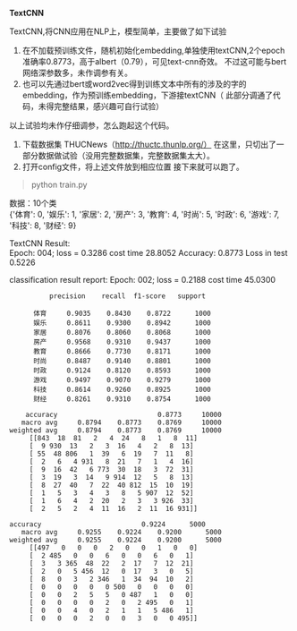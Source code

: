 **TextCNN**

TextCNN,将CNN应用在NLP上，模型简单，主要做了如下试验

1. 在不加载预训练文件，随机初始化embedding,单独使用textCNN,2个epoch准确率0.8773，高于albert（0.79），可见text-cnn奇效。
不过这可能与bert网络深参数多，未作调参有关。
2. 也可以先通过bert或word2vec得到训练文本中所有的涉及的字的embedding，作为预训练embedding，下游接textCNN（
此部分调通了代码，未得完整结果，感兴趣可自行试验）


以上试验均未作仔细调参，怎么跑起这个代码。

1. 下载数据集 THUCNews（http://thuctc.thunlp.org/） 在这里，只切出了一部分数据做试验（没用完整数据集，完整数据集太大）。  
2. 打开config文件，将上述文件放到相应位置
接下来就可以跑了。
>python train.py  


数据：10个类  
{'体育': 0, '娱乐': 1, '家居': 2, '房产': 3, '教育': 4, '时尚': 5, '时政': 6, '游戏': 7, '科技': 8, '财经': 9}  


TextCNN Result:  
Epoch: 004; loss = 0.3286 cost time  28.8052
Accuracy: 0.8773 Loss in test 0.5226

classification result report: 
Epoch: 002; loss = 0.2188 cost time  45.0300

              precision    recall  f1-score   support

          体育     0.9035    0.8430    0.8722      1000
          娱乐     0.8611    0.9300    0.8942      1000
          家居     0.8076    0.8060    0.8068      1000
          房产     0.9568    0.9310    0.9437      1000
          教育     0.8666    0.7730    0.8171      1000
          时尚     0.8487    0.9140    0.8801      1000
          时政     0.9124    0.8120    0.8593      1000
          游戏     0.9497    0.9070    0.9279      1000
          科技     0.8614    0.9260    0.8925      1000
          财经     0.8261    0.9310    0.8754      1000

        accuracy                         0.8773     10000   
       macro avg     0.8794    0.8773    0.8769     10000
    weighted avg     0.8794    0.8773    0.8769     10000
         [[843  18  81   2   4  24   8   1   8  11]
         [  9 930  13   2   3  16   4   2   8  13]
         [ 55  48 806   1  39   6  19   7  11   8]
         [  2   6   4 931   8  21   7   1   4  16]
         [  9  16  42   6 773  30  18   3  72  31]
         [  3  19   3  14   9 914  12   5   8  13]
         [  8  27  40   7  22  40 812  15  10  19]
         [  1   5   3   4   3   8   5 907  12  52]
         [  1   6   4   2  20   2   3   3 926  33]
         [  2   5   2   4  11  16   2  11  16 931]]

    accuracy                         0.9224      5000
       macro avg     0.9255    0.9224    0.9200      5000
    weighted avg     0.9255    0.9224    0.9200      5000
         [[497   0   0   0   2   0   0   1   0   0]
         [  2 485   0   0   6   0   0   6   0   1]
         [  3   3 365  48  22   2  17   7  12  21]
         [  2   0   5 456  12   0  17   3   0   5]
         [  8   0   3   2 346   1  34  94  10   2]
         [  0   0   0   0   0 500   0   0   0   0]
         [  0   0   2   5   5   0 487   1   0   0]
         [  0   0   0   0   2   0   2 495   0   1]
         [  0   0   4   0   2   1   1   5 486   1]
         [  0   0   0   2   0   0   3   0   0 495]]



